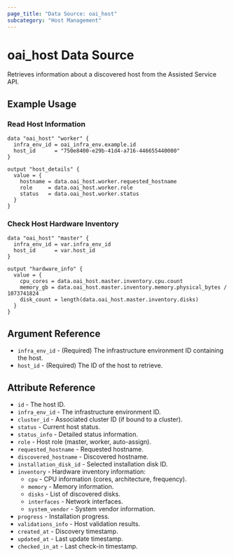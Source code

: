 ```yaml
---
page_title: "Data Source: oai_host"
subcategory: "Host Management"
---
```


# oai_host Data Source

Retrieves information about a discovered host from the Assisted Service API.

## Example Usage

### Read Host Information

```hcl
data "oai_host" "worker" {
  infra_env_id = oai_infra_env.example.id
  host_id      = "750e8400-e29b-41d4-a716-446655440000"
}

output "host_details" {
  value = {
    hostname = data.oai_host.worker.requested_hostname
    role     = data.oai_host.worker.role
    status   = data.oai_host.worker.status
  }
}
```

### Check Host Hardware Inventory

```hcl
data "oai_host" "master" {
  infra_env_id = var.infra_env_id
  host_id      = var.host_id
}

output "hardware_info" {
  value = {
    cpu_cores = data.oai_host.master.inventory.cpu.count
    memory_gb = data.oai_host.master.inventory.memory.physical_bytes / 1073741824
    disk_count = length(data.oai_host.master.inventory.disks)
  }
}
```

## Argument Reference

* `infra_env_id` - (Required) The infrastructure environment ID containing the host.
* `host_id` - (Required) The ID of the host to retrieve.

## Attribute Reference

* `id` - The host ID.
* `infra_env_id` - The infrastructure environment ID.
* `cluster_id` - Associated cluster ID (if bound to a cluster).
* `status` - Current host status.
* `status_info` - Detailed status information.
* `role` - Host role (master, worker, auto-assign).
* `requested_hostname` - Requested hostname.
* `discovered_hostname` - Discovered hostname.
* `installation_disk_id` - Selected installation disk ID.
* `inventory` - Hardware inventory information:
  * `cpu` - CPU information (cores, architecture, frequency).
  * `memory` - Memory information.
  * `disks` - List of discovered disks.
  * `interfaces` - Network interfaces.
  * `system_vendor` - System vendor information.
* `progress` - Installation progress.
* `validations_info` - Host validation results.
* `created_at` - Discovery timestamp.
* `updated_at` - Last update timestamp.
* `checked_in_at` - Last check-in timestamp.